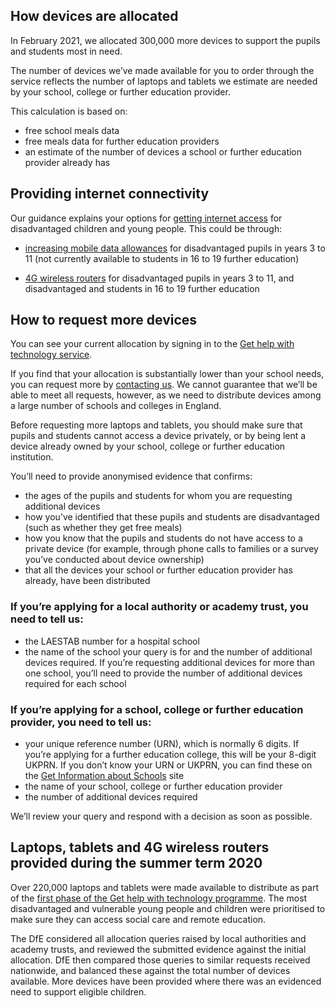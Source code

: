 ## How devices are allocated

In February 2021, we allocated 300,000 more devices to support the pupils and students most in need.

The number of devices we’ve made available for you to order through the service reflects the number of laptops and tablets we estimate are needed by your school, college or further education provider.

This calculation is based on:

* free school meals data
* free meals data for further education providers
* an estimate of the number of devices a school or further education provider already has

## Providing internet connectivity

Our guidance explains your options for [getting internet access](https://get-help-with-tech.education.gov.uk/internet-access) for disadvantaged children and young people. This could be through:

* [increasing mobile data allowances](/about-increasing-mobile-data) for disadvantaged pupils in years 3 to 11 (not currently available to students in 16 to 19 further education)

* [4G wireless routers](/how-to-request-4g-wireless-routers) for disadvantaged pupils in years 3 to 11, and disadvantaged and students in 16 to 19 further education 

## How to request more devices

You can see your current allocation by signing in to the <a class="govuk-link" href="/start">Get help with technology service</a>.

If you find that your allocation is substantially lower than your school needs, you can request more by [contacting us](https://get-help-with-tech.education.gov.uk/get-support). We cannot guarantee that we’ll be able to meet all requests, however, as we need to distribute devices among a large number of schools and colleges in England.

Before requesting more laptops and tablets, you should make sure that pupils and students cannot access a device privately, or by being lent a device already owned by your school, college or further education institution.

You’ll need to provide anonymised evidence that confirms:

* the ages of the pupils and students for whom you are requesting additional devices
* how you’ve identified that these pupils and students are disadvantaged (such as whether they get free meals)
* how you know that the pupils and students do not have access to a private device (for example, through phone calls to families or a survey you’ve conducted about device ownership)
* that all the devices your school or further education provider has already, have been distributed

### If you’re applying for a local authority or academy trust, you need to tell us:

* the LAESTAB number for a hospital school
* the name of the school your query is for and the number of additional devices required. If you’re requesting additional devices for more than one school, you’ll need to provide the number of additional devices required for each school

### If you’re applying for a school, college or further education provider, you need to tell us:

* your unique reference number (URN), which is normally 6 digits. If you’re applying for a further education college, this will be your 8-digit UKPRN. If you don’t know your URN or UKPRN, you can find these on the [Get Information about Schools](https://get-information-schools.service.gov.uk/) site
* the name of your school, college or further education provider
* the number of additional devices required

We’ll review your query and respond with a decision as soon as possible.

## Laptops, tablets and 4G wireless routers provided during the summer term 2020

Over 220,000 laptops and tablets were made available to distribute as part of the [first phase of the Get help with technology programme](https://www.gov.uk/guidance/laptops-tablets-and-4g-wireless-routers-provided-during-coronavirus-covid-19). The most disadvantaged and vulnerable young people and children were prioritised to make sure they can access social care and remote education.

The DfE considered all allocation queries raised by local authorities and academy trusts, and reviewed the submitted evidence against the initial allocation. DfE then compared those queries to similar requests received nationwide, and balanced these against the total number of devices available. More devices have been provided where there was an evidenced need to support eligible children.
